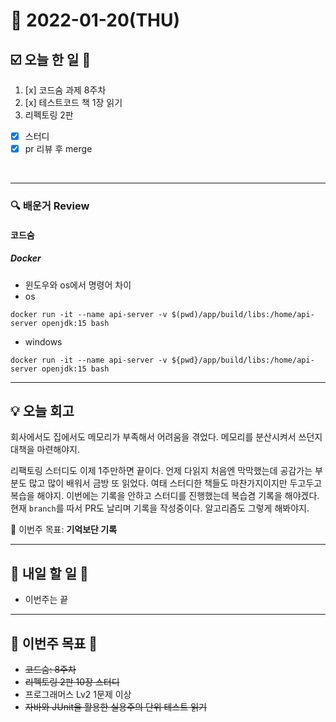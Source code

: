 # 📆 2022-01-20(THU)
## ☑️ 오늘 한 일 📑
1. [x] 코드숨 과제 8주차
2. [x] 테스트코드 책 1장 읽기 
3. 리펙토링 2판 
  - [x] 스터디 
  - [x] pr 리뷰 후 merge
<br>

***

### 🔍️ 배운거 Review
#### 코드숨 
##### Docker 
- 윈도우와 os에서 명령어 차이 
- os
```commandline
docker run -it --name api-server -v $(pwd)/app/build/libs:/home/api-server openjdk:15 bash
```

- windows
```commandline
docker run -it --name api-server -v ${pwd}/app/build/libs:/home/api-server openjdk:15 bash
```

***

## 💡  오늘  회고

회사에서도 집에서도 메모리가 부족해서 어려움을 겪었다. 메모리를 분산시켜서 쓰던지 대책을 마련해야지. 

리팩토링 스터디도 이제 1주만하면 끝이다. 언제 다읽지 처음엔 막막했는데 공감가는 부분도 많고 많이 배워서 
금방 또 읽었다. 여태 스터디한 책들도 마찬가지이지만 두고두고 복습을 해야지. 이번에는 기록을 안하고 스터디를 진행했는데
복습겸 기록을 해야겠다. 현재 `branch`를 따서 PR도 날리며 기록을 작성중이다. 알고리즘도 그렇게 해봐야지. 


🎯 이번주 목표: **기억보단 기록** 

***

## 🎯 내일 할 일 🎯
- 이번주는 끝

***

## 🏁 이번주 목표 🏁
- ~~코드숨: 8주차~~
- ~~리펙토링 2판 10장 스터디~~
- 프로그래머스 Lv2 1문제 이상
- ~~자바와 JUnit을 활용한 실용주의 단위 테스트 읽기~~ 
 
